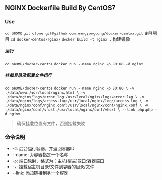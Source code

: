 ## NGINX Dockerfile Build By CentOS7

### Use

`cd $HOME`
`git clone git@github.com:wangyongdong/docker-centos.git` 克隆项目
`cd docker-centos/nginx/`
`docker build -t nginx .`   构建镜像

##### 运行

`cd $HOME/docker-centos`
`docker run --name nginx -p 80:80 -d nginx`

##### 挂载目录及配置文件运行

`cd $HOME/docker-centos`
`docker run --name nginx -p 80:80 \
 -v ./data/www:/usr/local/nginx/html \
 -v ./data/nginx/logs/error.log:/usr/local/nginx/logs/error.log \
 -v ./data/nginx/logs/access.log:/usr/local/nginx/logs/access.log \
 -v ./data/nginx/conf/nginx.conf:/usr/local/nginx/conf/nginx.conf \
 -v ./data/nginx/conf/vhost:/usr/local/nginx/conf/vhost \
 --link php:php -d nginx`

> 确保挂载位置有文件，否则挂载失败

### 命令说明

  - -d: 后台运行容器，并返回容器ID
  - --name: 为容器指定一个名称
  - -p: 端口映射，格式为：主机(宿主)端口:容器端口
  - -v: 挂载宿主机目录/文件到容器的目录/文件
  - --link: 添加链接到另一个容器
 